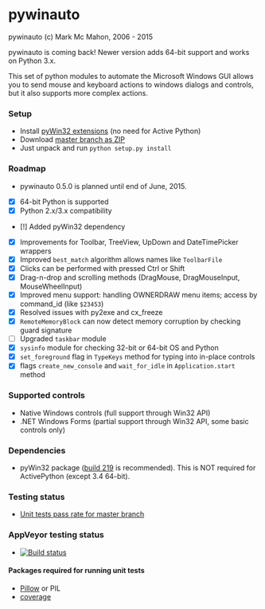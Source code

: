 pywinauto
============

pywinauto (c) Mark Mc Mahon, 2006 - 2015

pywinauto is coming back! Newer version adds 64-bit support and works on Python 3.x.

This set of python modules to automate the Microsoft Windows GUI 
allows you to send mouse and keyboard actions to windows dialogs and controls, 
but it also supports more complex actions.

### Setup
* Install [pyWin32 extensions](http://sourceforge.net/projects/pywin32/files/pywin32/) (no need for Active Python)
* Download [master branch as ZIP](https://github.com/pywinauto/pywinauto/archive/master.zip)
* Just unpack and run `python setup.py install`

### Roadmap
* pywinauto 0.5.0 is planned until end of June, 2015.
 - [x] 64-bit Python is supported
 - [x] Python 2.x/3.x compatibility
 - [!] Added pyWin32 dependency
 - [x] Improvements for Toolbar, TreeView, UpDown and DateTimePicker wrappers
 - [x] Improved `best_match` algorithm allows names like `ToolbarFile`
 - [x] Clicks can be performed with pressed Ctrl or Shift
 - [x] Drag-n-drop and scrolling methods (DragMouse, DragMouseInput, MouseWheelInput)
 - [x] Improved menu support: handling OWNERDRAW menu items; access by command_id (like `$23453`)
 - [x] Resolved issues with py2exe and cx_freeze
 - [x] `RemoteMemoryBlock` can now detect memory corruption by checking guard signature
 - [ ] Upgraded `taskbar` module
 - [x] `sysinfo` module for checking 32-bit or 64-bit OS and Python
 - [x] `set_foreground` flag in `TypeKeys` method for typing into in-place controls
 - [x] flags `create_new_console` and `wait_for_idle` in `Application.start` method
 
### Supported controls
* Native Windows controls (full support through Win32 API)
* .NET Windows Forms (partial support through Win32 API, some basic controls only)

### Dependencies
* pyWin32 package ([build 219](http://sourceforge.net/projects/pywin32/files/pywin32/Build%20219/) is recommended). This is NOT required for ActivePython (except 3.4 64-bit).

### Testing status
* [Unit tests pass rate for master branch](https://github.com/pywinauto/pywinauto/wiki/Unit-testing-status)

### AppVeyor testing status
* [![Build status](https://ci.appveyor.com/api/projects/status/ykk30v7vcvkmpnoq/branch/master?svg=true)](https://ci.appveyor.com/project/vasily-v-ryabov/pywinauto/branch/master)

#### Packages required for running unit tests
* [Pillow](https://pypi.python.org/pypi/Pillow/2.7.0) or PIL
* [coverage](https://pypi.python.org/pypi/coverage)
